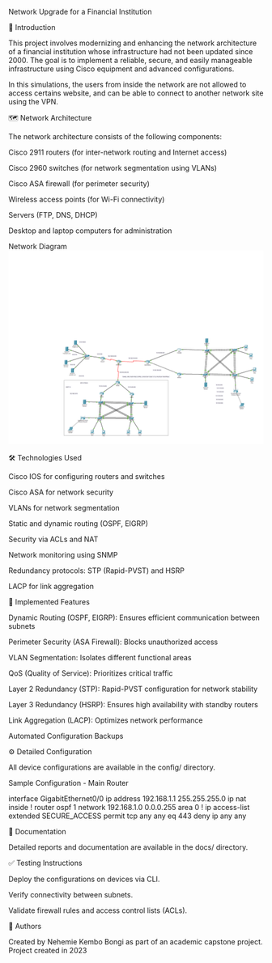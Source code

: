 Network Upgrade for a Financial Institution

📝 Introduction

This project involves modernizing and enhancing the network architecture of a financial institution whose infrastructure had not been updated since 2000. The goal is to implement a reliable, secure, and easily manageable infrastructure using Cisco equipment and advanced configurations.

In this simulations, the users from inside the network are not allowed to access certains website, and can be able to connect to another network site using the VPN.

🗺️ Network Architecture

The network architecture consists of the following components:

Cisco 2911 routers (for inter-network routing and Internet access)

Cisco 2960 switches (for network segmentation using VLANs)

Cisco ASA firewall (for perimeter security)

Wireless access points (for Wi-Fi connectivity)

Servers (FTP, DNS, DHCP) 

Desktop and laptop computers for administration

Network Diagram
![Network Diagram](./schema/schema.png)



🛠️ Technologies Used

Cisco IOS for configuring routers and switches

Cisco ASA for network security

VLANs for network segmentation

Static and dynamic routing (OSPF, EIGRP)

Security via ACLs and NAT

Network monitoring using SNMP

Redundancy protocols: STP (Rapid-PVST) and HSRP

LACP for link aggregation



🚀 Implemented Features

Dynamic Routing (OSPF, EIGRP): Ensures efficient communication between subnets

Perimeter Security (ASA Firewall): Blocks unauthorized access

VLAN Segmentation: Isolates different functional areas

QoS (Quality of Service): Prioritizes critical traffic

Layer 2 Redundancy (STP): Rapid-PVST configuration for network stability

Layer 3 Redundancy (HSRP): Ensures high availability with standby routers

Link Aggregation (LACP): Optimizes network performance

Automated Configuration Backups



⚙️ Detailed Configuration

All device configurations are available in the config/ directory.

Sample Configuration - Main Router

interface GigabitEthernet0/0
 ip address 192.168.1.1 255.255.255.0
 ip nat inside
!
router ospf 1
 network 192.168.1.0 0.0.0.255 area 0
!
ip access-list extended SECURE_ACCESS
 permit tcp any any eq 443
 deny ip any any



📂 Documentation

Detailed reports and documentation are available in the docs/ directory.

✅ Testing Instructions

Deploy the configurations on devices via CLI.

Verify connectivity between subnets.

Validate firewall rules and access control lists (ACLs).

📝 Authors

Created by Nehemie Kembo Bongi as part of an academic capstone project.
Project created in 2023
